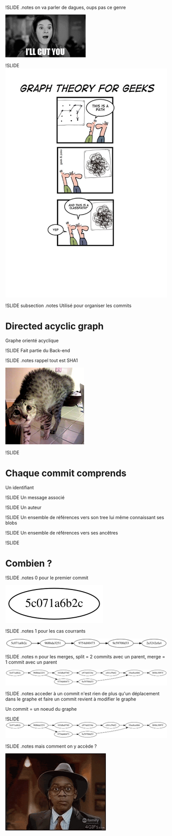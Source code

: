 !SLIDE
.notes on va parler de dagues, oups pas ce genre

![Poignard](cut.gif)

!SLIDE
![Graphe](graph.jpg)

!SLIDE subsection
.notes Utilisé pour organiser les commits

# Directed acyclic graph #

Graphe orienté acyclique

!SLIDE
Fait partie du Back-end

!SLIDE
.notes rappel tout est SHA1

![SHA](chat.gif)

!SLIDE
# Chaque commit comprends
Un identifiant

!SLIDE
Un message associé

!SLIDE
Un auteur

!SLIDE
Un ensemble de références vers son tree lui même connaissant ses blobs

!SLIDE
Un ensemble de références vers ses ancêtres

!SLIDE
# Combien ?

!SLIDE
.notes 0 pour le premier commit

![Un commit](un.svg)

!SLIDE
.notes 1 pour les cas courrants

![Flux linéaire](file.svg)


!SLIDE
.notes n pour les merges, split = 2 commits avec un parent, merge = 1 commit avec un parent

![Branchement](branchement.svg)


!SLIDE
.notes acceder à un commit n'est rien de plus qu'un déplacement dans le graphe et faire un commit revient à modifier le graphe

Un commit = un noeud du graphe

!SLIDE
![Branchement](branchement.svg)

!SLIDE
.notes mais comment on y accède ?

![Perplexe](perplex.gif)



